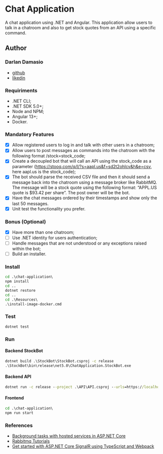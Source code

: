 # Chat Application
A chat application using .NET and Angular.
This application allow users to talk in a chatroom and also to get stock quotes
from an API using a specific command.

## Author
### Darlan Damasio
- [github](https://github.com/damasio34)
- [likedin](https://www.linkedin.com/in/damasio34/)

### Requiriments
- .NET CLI;
- .NET SDK 5.0+;
- Node and NPM;
- Angular 13+;
- Docker.

### Mandatory Features
- [x] Allow registered users to log in and talk with other users in a chatroom;
- [x] Allow users to post messages as commands into the chatroom with the following format /stock=stock_code;
- [x] Create a decoupled bot that will call an API using the stock_code as a parameter (https://stooq.com/q/l/?s=aapl.us&f=sd2t2ohlcv&h&e=csv, here aapl.us is the stock_code);
- [x] The bot should parse the received CSV file and then it should send a message back into the chatroom using a message broker like RabbitMQ. The message will be a stock quote using the following format: “APPL.US quote is $93.42 per share”. The post owner will be the bot.
- [x] Have the chat messages ordered by their timestamps and show only the last 50
messages.
- [x] Unit test the functionality you prefer.

### Bonus (Optional)
- [x] Have more than one chatroom;
- [ ] Use .NET identity for users authentication;
- [ ] Handle messages that are not understood or any exceptions raised within the bot;
- [ ] Build an installer.

### Install

```cmd
cd .\chat-application\
npm install
cd ..
dotnet restore
cd ..
cd .\Resources\
.\install-image-docker.cmd
```

### Test

```bash
dotnet test
```
### Run

#### Backend StockBot
```cmd
dotnet build .\StockBot\StockBot.csproj -c release
.\StockBot\bin\release\net5.0\ChatApplication.StockBot.exe
```

#### Backend API
```cmd
dotnet run -c release --project .\API\API.csproj --urls=https://localhost:44328/
```

#### Frontend
```cmd
cd .\chat-application\
npm run start
```

### References

 - [Background tasks with hosted services in ASP.NET Core](https://docs.microsoft.com/en-us/aspnet/core/fundamentals/host/hosted-services?view=aspnetcore-6.0&tabs=visual-studio)
 - [Rabbitmq Tutorials](https://www.rabbitmq.com/tutorials/tutorial-one-dotnet.html)
 - [Get started with ASP.NET Core SignalR using TypeScript and Webpack](https://docs.microsoft.com/en-us/aspnet/core/tutorials/signalr-typescript-webpack?view=aspnetcore-6.0&tabs=visual-studio)
